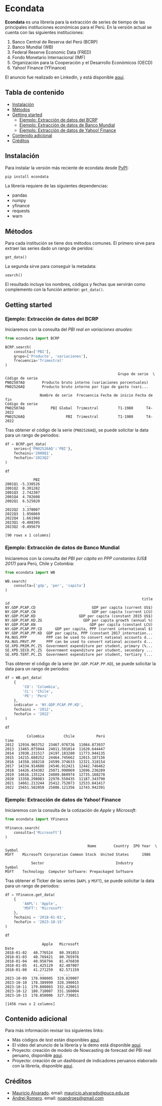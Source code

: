 # Econdata
**Econdata** es una librería para la extracción de series de tiempo de las principales instituciones económicas para el Perú. En la versión actual se cuenta con las siguientes instituciones:
1. Banco Central de Reserva del Perú (BCRP)
2. Banco Mundial (WB) 
3. Federal Reserve Economic Data (FRED)
4. Fondo Monetario Internacional (IMF)
5. Organización para la Cooperación y el Desarrollo Económicos (OECD)
6. Yahoo! Finance (YFinance)


El anuncio fue realizado en LinkedIn, y está disponible [aquí](https://www.linkedin.com/posts/mauricioalvaradoo_github-mauricioalvaradooecondata-extracci%C3%B3n-activity-7053798889950179328-wl5w?utm_source=share&utm_medium=member_desktop). 

## Tabla de contenido
- [Instalación](#instalación)
- [Métodos](#métodos)
- [Getting started](#getting-started)
    - [Ejemplo: Extracción de datos del BCRP](#ejemplo-extracción-de-datos-del-bcrp)
    - [Ejemplo: Extracción de datos de Banco Mundial](#ejemplo-extracción-de-datos-de-banco-mundial)
    - [Ejemplo: Extracción de datos de Yahoo! Finance](#ejemplo-extracción-de-datos-de-yahoo-finance)
- [Contenido adicional](#contenido-adicional)
- [Créditos](#créditos)


## Instalación
Para instalar la versión más reciente de econdata desde [PyPI](https://pypi.org/project/econdata/):
```python
pip install econdata
```

La librería requiere de las siguientes dependencias:
* pandas
* numpy
* yfinance
* requests
* warn


## Métodos
Para cada institución se tiene dos métodos comunes. El primero sirve para extraer las series dado un rango de peridos:
```text
get_data()
```

La segunda sirve para conseguir la metadata:
```text
search()
```
El resultado incluye los nombres, códigos y fechas que servirán como complemento con la función anterior: `get_data()`.


## Getting started
### Ejemplo: Extracción de datos del BCRP
Iniciaremos con la consulta del _PBI real en variaciones anuales_:

```python
from econdata import BCRP

BCRP.search(
    consulta=['PBI'],
    grupo=['Producto', 'variaciones'],
    frecuencia='Trimestral'
)
```

```text
                                                    Grupo de serie  \
Código de serie                                                      
PN02507AQ        Producto bruto interno (variaciones porcentuales)   
PN02526AQ        Producto bruto interno por tipo de gasto (vari...   

                Nombre de serie  Frecuencia Fecha de inicio Fecha de fin  
Código de serie                                                           
PN02507AQ            PBI Global  Trimestral         T1-1980      T4-2022  
PN02526AQ                   PBI  Trimestral         T1-1980      T4-2022
```

Tras obtener el código de la serie (```PN02526AQ```), se puede solicitar la data para un rango de periodos:

```python
df = BCRP.get_data(
    series={'PN02526AQ':'PBI'},
    fechaini='2000Q1',
    fechafin='2023Q2'
)

df
```

```text
             PBI
2001Q1 -5.330526
2001Q2  0.301282
2001Q3  2.742307
2001Q4  4.782608
2002Q1  6.525020
         ...
2022Q2  3.370007
2022Q3  1.956069
2022Q4  1.661968
2023Q1 -0.408395
2023Q2 -0.495679

[90 rows x 1 columns]
```


### Ejemplo: Extracción de datos de Banco Mundial
Iniciaremos con la consulta del _PBI per cápita en PPP constantes (US$ 2017)_ para Perú, Chile y Colombia:

```python
from econdata import WB

WB.search(
    consulta=['gdp', 'per', 'capita']
)
```

```text
                                                               title
id                                                                  
NY.GDP.PCAP.CD                          GDP per capita (current US$)
NY.GDP.PCAP.CN                          GDP per capita (current LCU)
NY.GDP.PCAP.KD                    GDP per capita (constant 2015 US$)
NY.GDP.PCAP.KD.ZG                   GDP per capita growth (annual %)
NY.GDP.PCAP.KN                         GDP per capita (constant LCU)
NY.GDP.PCAP.PP.CD      GDP per capita, PPP (current international $)
NY.GDP.PCAP.PP.KD  GDP per capita, PPP (constant 2017 internation...
PA.NUS.PPP         PPP can be used to convert national accounts d...
PA.NUS.PRVT.PP     PPP can be used to convert national accounts d...
SE.XPD.PRIM.PC.ZS  Government expenditure per student, primary (%...
SE.XPD.SECO.PC.ZS  Government expenditure per student, secondary ...
SE.XPD.TERT.PC.ZS  Government expenditure per student, tertiary (...
```

Tras obtener el código de la serie (```NY.GDP.PCAP.PP.KD```), se puede solicitar la data para un rango de periodos:

```python
df = WB.get_data(
    {
        'CO': 'Colombia',
        'CL': 'Chile',
        'PE': 'Perú'
    },
    indicator = 'NY.GDP.PCAP.PP.KD',
    fechaini = '2012',
    fechafin = '2022'
)

df
```

```text
          Colombia         Chile          Perú
time                                          
2012  12934.965752  23467.978726  11084.873937
2013  13465.075044  24011.591014  11620.644447
2014  13938.231517  24197.183280  11773.944135
2015  14215.688252  24464.745662  12015.187156
2016  14358.168218  24599.374633  12321.318154
2017  14334.914608  24546.912421  12442.746462
2018  14426.434382  25071.990069  12696.236289
2019  14616.135124  24809.860974  12735.168278
2020  13358.298083  22970.550435  11187.343790
2021  14661.213244  25412.752073  12533.841417
2022  15651.582058  25886.121356  12743.942391
```


### Ejemplo: Extracción de datos de Yahoo! Finance
Iniciaremos con la consulta de la cotización de _Apple_ y _Microsoft_:

```python
from econdata import YFinance

YFinance.search(
    consulta=['Microsoft']
)
```

```text
                                      Name        Country  IPO Year  \
Symbol                                                                
MSFT    Microsoft Corporation Common Stock  United States      1986   

            Sector                                 Industry  
Symbol                                                       
MSFT    Technology  Computer Software: Prepackaged Software
```

Tras obtener el Ticker de las series (```AAPL``` y ```MSFT```), se puede solicitar la data para un rango de periodos:

```python
df = YFinance.get_data(
    {
        'AAPL': 'Apple',
        'MSFT': 'Microsoft'
    },
    fechaini = '2018-01-01',
    fechafin = '2023-10-15'
)

df
```

```text
                 Apple   Microsoft
Date                              
2018-01-02   40.776524   80.391853
2018-01-03   40.769421   80.765976
2018-01-04   40.958794   81.476830
2018-01-05   41.425129   82.487007
2018-01-08   41.271259   82.571159
               ...         ...
2023-10-09  178.990005  329.820007
2023-10-10  178.389999  328.390015
2023-10-11  179.800003  332.420013
2023-10-12  180.710007  331.160004
2023-10-13  178.850006  327.730011

[1456 rows x 2 columns]
```


## Contenido adicional
Para más información revisar los siguientes links:
* Más códigos de _test_ están disponibles [aquí](https://github.com/mauricioalvaradoo/econdata/blob/master/test.py).
* El video del anuncio de la librería y la demo está disponible [aquí](https://www.youtube.com/watch?v=etaqHMDfvtE).
* Proyecto: creación de modelo de Nowcasting de forecast del PBI real peruano, disponible [aquí](https://github.com/mauricioalvaradoo/nowcasting).
* Proyecto: creación de un dashboard de indicadores peruanos elaborado con la librería, disponible [aquí](https://github.com/mauricioalvaradoo/indicators).


## Créditos
* [Mauricio Alvarado](https://github.com/mauricioalvaradoo). email: mauricio.alvarado@pucp.edu.pe
* [Andrei Romero](https://github.com/noanroes). email: noandroes@gmail.com

